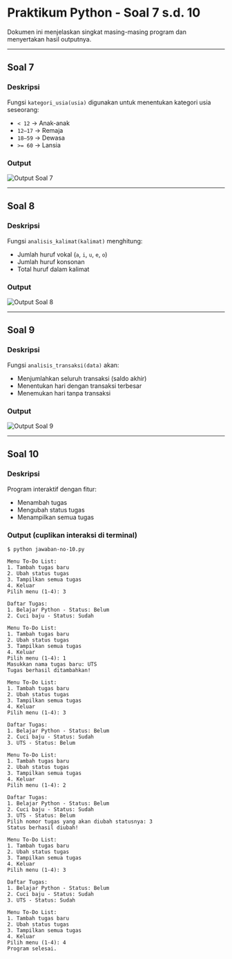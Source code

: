 # Praktikum Python - Soal 7 s.d. 10

Dokumen ini menjelaskan singkat masing-masing program dan menyertakan hasil outputnya.

---

## Soal 7

### Deskripsi
Fungsi `kategori_usia(usia)` digunakan untuk menentukan kategori usia seseorang:
- `< 12` → Anak-anak
- `12–17` → Remaja
- `18–59` → Dewasa
- `>= 60` → Lansia

### Output
![Output Soal 7](https://cdn.discordapp.com/attachments/1335953538785742869/1365368417036800010/Screenshot_From_2025-04-25_17-42-41.png?ex=680d0ded&is=680bbc6d&hm=0fec31d82dfa698d307d4547c85c0f19acbfbef602d3eba0c074913c1be94b2e)

---

## Soal 8

### Deskripsi
Fungsi `analisis_kalimat(kalimat)` menghitung:
- Jumlah huruf vokal (`a`, `i`, `u`, `e`, `o`)
- Jumlah huruf konsonan
- Total huruf dalam kalimat

### Output
![Output Soal 8](https://cdn.discordapp.com/attachments/1335953538785742869/1365368417733050540/Screenshot_From_2025-04-25_17-43-09.png?ex=680d0dee&is=680bbc6e&hm=63f58fa6d3d57b157d8107f2afd971b783527140d6eb8841f5e92c52698be416)

---

## Soal 9

### Deskripsi
Fungsi `analisis_transaksi(data)` akan:
- Menjumlahkan seluruh transaksi (saldo akhir)
- Menentukan hari dengan transaksi terbesar
- Menemukan hari tanpa transaksi

### Output
![Output Soal 9](https://media.discordapp.net/attachments/1335953538785742869/1365366746135003196/Screenshot_From_2025-04-25_17-28-31.png?ex=680d0c5f&is=680bbadf&hm=1dd1175a8dd122bb967465836300b99b834d6699aa8c670033a4c8320ec791ee&=&format=webp&quality=lossless&width=1542&height=867)

---

## Soal 10

### Deskripsi
Program interaktif dengan fitur:
- Menambah tugas
- Mengubah status tugas
- Menampilkan semua tugas

### Output (cuplikan interaksi di terminal)
```
$ python jawaban-no-10.py 

Menu To-Do List:
1. Tambah tugas baru
2. Ubah status tugas
3. Tampilkan semua tugas
4. Keluar
Pilih menu (1-4): 3

Daftar Tugas:
1. Belajar Python - Status: Belum
2. Cuci baju - Status: Sudah

Menu To-Do List:
1. Tambah tugas baru
2. Ubah status tugas
3. Tampilkan semua tugas
4. Keluar
Pilih menu (1-4): 1
Masukkan nama tugas baru: UTS
Tugas berhasil ditambahkan!

Menu To-Do List:
1. Tambah tugas baru
2. Ubah status tugas
3. Tampilkan semua tugas
4. Keluar
Pilih menu (1-4): 3

Daftar Tugas:
1. Belajar Python - Status: Belum
2. Cuci baju - Status: Sudah
3. UTS - Status: Belum

Menu To-Do List:
1. Tambah tugas baru
2. Ubah status tugas
3. Tampilkan semua tugas
4. Keluar
Pilih menu (1-4): 2

Daftar Tugas:
1. Belajar Python - Status: Belum
2. Cuci baju - Status: Sudah
3. UTS - Status: Belum
Pilih nomor tugas yang akan diubah statusnya: 3
Status berhasil diubah!

Menu To-Do List:
1. Tambah tugas baru
2. Ubah status tugas
3. Tampilkan semua tugas
4. Keluar
Pilih menu (1-4): 3

Daftar Tugas:
1. Belajar Python - Status: Belum
2. Cuci baju - Status: Sudah
3. UTS - Status: Sudah

Menu To-Do List:
1. Tambah tugas baru
2. Ubah status tugas
3. Tampilkan semua tugas
4. Keluar
Pilih menu (1-4): 4
Program selesai.
```
